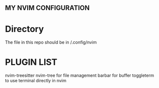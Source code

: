 ## MY NVIM CONFIGURATION ##
# Directory
 The file in this repo should be in /.config/nvim 
# PLUGIN LIST 
 nvim-treesitter 
 nvim-tree for file management 
 barbar for buffer 
 toggleterm to use terminal directly in nvim 

